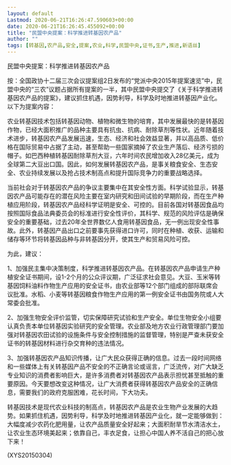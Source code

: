 ```yaml
---
layout: default
Lastmod: 2020-06-21T16:26:47.590603+00:00
date: 2020-06-21T16:26:45.455092+00:00
title: "民盟中央提案：科学推进转基因农产品"
author: ""
tags: [转基因,农产品,安全,提案,农业,科学,民盟中央,证书,生产,推进,新语丝]
---
```


民盟中央提案：科学推进转基因农产品

按：全国政协十二届三次会议提案组2日发布的“党派中央2015年提案速览”中，民盟中央的“三农”议题占据所有提案的一半，其中民盟中央提交了《关于科学推进转基因农产品的提案》，建议抓住机遇，因势利导，科学及时地推进转基因产业化。以下为提案内容：

农业转基因技术包括转基因动物、植物和微生物的培育，其中发展最快的是转基因作物，已经大面积推广的品种主要具有抗虫、抗病、耐除草剂等性状。近年随着技术进步，转基因农产品发展迅速，生态、经济和社会效益显著，并以高品质、低价格在国际贸易中占据了主动，甚至帮助一些国家摘掉了农业生产落后、经济亏损的帽子。如巴西种植转基因耐除草剂大豆，六年时间农民增加收入28亿美元，成为全球第二大豆出口国。因此，如何发展转基因农产品，是事关粮食安全、生态安全、农业持续发展以及抢占技术制高点和提升国际竞争力的重要战略选择。

当前社会对于转基因农产品的争议主要集中在其安全性方面。科学试验显示，转基因农产品可能存在的潜在风险主要在室内研究和田间试验的早期阶段，而在生产种植应用阶段，转基因农产品经科学证明是安全、可控的。目前各国对转基因食品均按照国际食品法典委员会的标准进行安全性评价，其科学、规范的风险评估是确保安全的重要基础，过去20年全世界数亿人食用转基因食品，无一例出现安全性事故。此外，转基因产品出口之前要事先获得进口许可，同时在种植、收获、运输和储存等环节将转基因品种与非转基因分开，使其生产和贸易风险可控。

为此，建议：

1、加强民主集中决策制度，科学推进转基因农产品。在转基因农产品申请生产种植安全证书期间，设1-2个月的公众评议期，广泛征求社会意见。大豆、玉米等转基因饲料油料作物生产应用的安全证书，由农业部等12个部门组成的部际联席会议批准。水稻、小麦等转基因粮食作物生产应用的第一例安全证书由国务院或人大常委会批准。

2、加强生物安全评价监管，切实保障研究试验和生产安全。单位生物安全小组要认真负责本单位转基因实验研究的安全管理。农业部及地方农业行政管理部门要加强对转基因农田试验的设施条件与安全控制措施的监督管理，特别是严查未获安全证书的转基因材料进行杂交育种的违法情况。

3、加强转基因农产品知识传播，让广大民众获得正确的信息。过去一段时间网络和一些媒体上有关转基因产品不安全的不正确言论或谣言，广泛流传，对广大缺乏专业知识的消费者影响巨大，是许多消费者对转基因农产品表示担忧甚至抵触的重要原因。今天要想改变这种情况，让广大消费者获得转基因农产品安全的正确信息，需要我们的政府克服困难，花长时间，下大功夫。

转基因技术是现代农业科技的制高点，转基因农产品是农业生物产业发展的大趋势。如果抓住机遇，因势利导，科学及时地推进转基因产业化，就一定能够做到：大幅度减少农药化肥用量，让农产品质量安全好起来；大面积耐旱节水清洁水土，让农业生态环境美起来；依靠自己，丰衣足食，让担心中国人养不活自己的把心放下来！

(XYS20150304)


